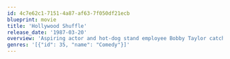```yaml
---
id: 4c7e62c1-7151-4a87-af63-7f050df21ecb
blueprint: movie
title: 'Hollywood Shuffle'
release_date: '1987-03-20'
overview: 'Aspiring actor and hot-dog stand employee Bobby Taylor catches the ire of his grandmother for auditioning for a role in the regrettably titled exploitation film "Jivetime Jimmy''s Revenge." When Tinseltown Studios casts Taylor in the title role, he has a series of conflicted dreams satirizing African-American stereotypes in Hollywood, and must reconcile his career goals with his desire to remain a positive role model for his little brother.'
genres: '[{"id": 35, "name": "Comedy"}]'
---
```

